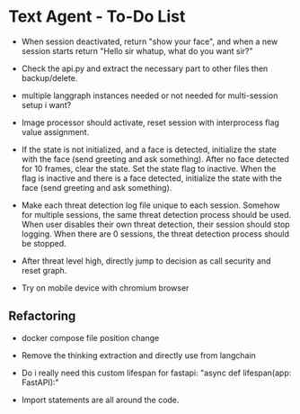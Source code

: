 # Text Agent - To-Do List

- When session deactivated, return "show your face", and when a new session starts return "Hello sir whatup, what do you want sir?"

- Check the api.py and extract the necessary part to other files then backup/delete.

- multiple langgraph instances needed or not needed for multi-session setup i want?

- Image processor should activate, reset session with interprocess flag value assignment.

- If the state is not initialized, and a face is detected, initialize the state with the face (send greeting and ask something).
  After no face detected for 10 frames, clear the state. Set the state flag to inactive. When the flag is inactive and there is a face detected, initialize the state with the face (send greeting and ask something).

- Make each threat detection log file unique to each session. Somehow for multiple sessions, the same threat detection process should be used. When user disables their own threat detection, their session should stop logging. When there are 0 sessions, the threat detection process should be stopped.

- After threat level high, directly jump to decision as call security and reset graph.

- Try on mobile device with chromium browser

## Refactoring

- docker compose file position change

- Remove the thinking extraction and directly use from langchain

- Do i really need this custom lifespan for fastapi: "async def lifespan(app: FastAPI):"

- Import statements are all around the code.
